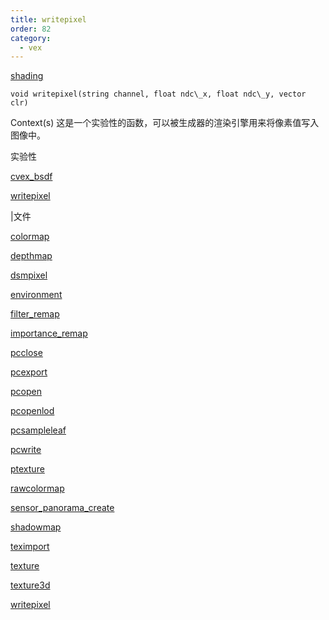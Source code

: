 ```yaml
---
title: writepixel
order: 82
category:
  - vex
---
```


[shading](../contexts/shading.html)

`void writepixel(string channel, float ndc\_x, float ndc\_y, vector clr)`

Context(s) 这是一个实验性的函数，可以被生成器的渲染引擎用来将像素值写入图像中。

实验性

[cvex_bsdf](cvex_bsdf.html)

[writepixel](writepixel.html)

|文件

[colormap](colormap.html)

[depthmap](depthmap.html)

[dsmpixel](dsmpixel.html)

[environment](environment.html)

[filter_remap](filter_remap.html)

[importance_remap](importance_remap.html)

[pcclose](pcclose.html)

[pcexport](pcexport.html)

[pcopen](pcopen.html)

[pcopenlod](pcopenlod.html)

[pcsampleleaf](pcsampleleaf.html)

[pcwrite](pcwrite.html)

[ptexture](ptexture.html)

[rawcolormap](rawcolormap.html)

[sensor_panorama_create](sensor_panorama_create.html)

[shadowmap](shadowmap.html)

[teximport](teximport.html)

[texture](texture.html)

[texture3d](texture3d.html)

[writepixel](writepixel.html)
